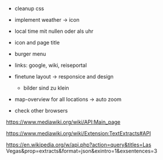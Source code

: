 * cleanup css
* implement weather -> icon
* local time mit nullen oder als uhr
* icon and page title
* burger menu

* links: google, wiki, reiseportal

* finetune layout -> responsice and design
    * bilder sind zu klein  
* map-overview for all locations -> auto zoom
* check other browsers


https://www.mediawiki.org/wiki/API:Main_page

https://www.mediawiki.org/wiki/Extension:TextExtracts#API



https://en.wikipedia.org/w/api.php?action=query&titles=Las Vegas&prop=extracts&format=json&exintro=1&exsentences=3